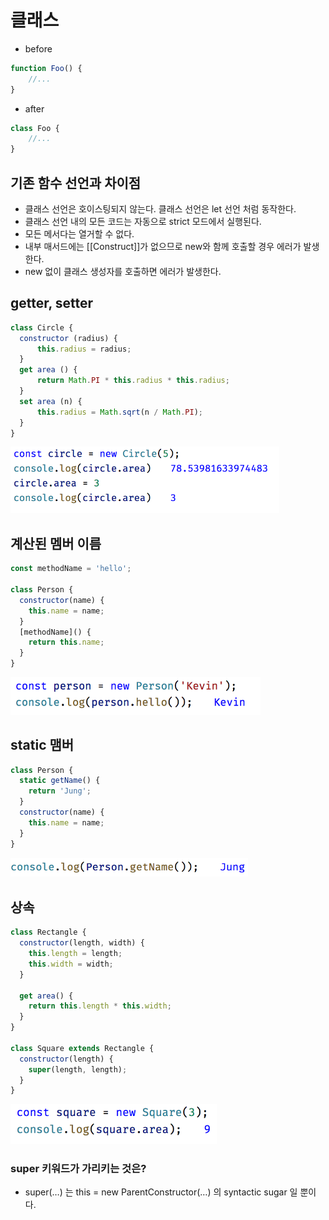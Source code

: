 # 클래스

- before
```javascript
function Foo() {
    //...
}
```

- after
```javascript
class Foo {
    //...
}
```

## 기존 함수 선언과 차이점
- 클래스 선언은 호이스팅되지 않는다. 클래스 선언은 let 선언 처럼 동작한다.
- 클래스 선언 내의 모든 코드는 자동으로 strict 모드에서 실행된다.
- 모든 메서다는 열거할 수 없다.
- 내부 매서드에는 [[Construct]]가 없으므로 new와 함께 호출할 경우 에러가 발생한다.
- new 없이 클래스 생성자를 호출하면 에러가 발생한다.

## getter, setter

```javascript
class Circle {
  constructor (radius) {
      this.radius = radius;
  }
  get area () {
      return Math.PI * this.radius * this.radius;
  }
  set area (n) {
      this.radius = Math.sqrt(n / Math.PI);
  }
}
```
<img src="3.png" width="430">

## 계산된 멤버 이름
```javascript
const methodName = 'hello';

class Person {
  constructor(name) {
    this.name = name;
  }
  [methodName]() {
    return this.name;
  }
}
```

<img src="4.png" width="400">

## static 맴버

```javascript
class Person {
  static getName() {
    return 'Jung';
  }
  constructor(name) {
    this.name = name;
  }
}
```

<img src="5.png" width="380">

## 상속
```javascript
class Rectangle {
  constructor(length, width) {
    this.length = length;
    this.width = width;
  }

  get area() {
    return this.length * this.width;
  }
}

class Square extends Rectangle {
  constructor(length) {
    super(length, length);
  }
}
```

<img src="6.png" width="330">

### super 키워드가 가리키는 것은?
- super(…) 는 this = new ParentConstructor(…) 의 syntactic sugar 일 뿐이다.